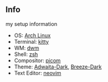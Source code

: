 ## Info
my setup information

* OS: [Arch Linux](https://archlinux.org/download/)
* Terminal: [kitty](https://sw.kovidgoyal.net/kitty/)
* WM: [dwm](https://github.com/sembekov/dwm)
* Shell: [zsh](https://www.zsh.org/)
* Compositor: [picom](https://github.com/FT-Labs/picom)
* Theme: [Adwaita-Dark](https://www.gnome-look.org/p/1014995/), [Breeze-Dark](https://store.kde.org/p/1168533/)
* Text Editor: [neovim](https://github.com/neovim/neovim)
